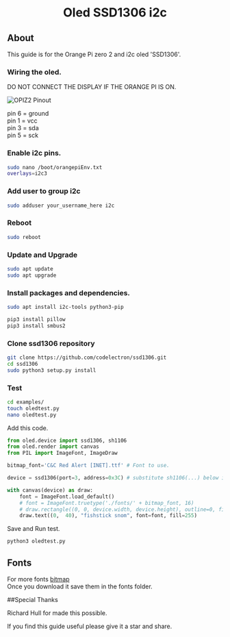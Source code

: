 <h1 align='center'>Oled SSD1306 i2c</h1>

## About

This guide is for the Orange Pi zero 2 and i2c oled 'SSD1306'.

### Wiring the oled.

DO NOT CONNECT THE DISPLAY IF THE ORANGE PI IS ON.

![OPIZ2 Pinout]('../assets/opiz2pinout.png')

pin 6 = ground  
pin 1 = vcc  
pin 3 = sda  
pin 5 = sck  

### Enable i2c pins.

```bash
sudo nano /boot/orangepiEnv.txt
overlays=i2c3
```

### Add user to group i2c

```bash
sudo adduser your_username_here i2c
```

### Reboot

```bash
sudo reboot
```

### Update and Upgrade

```bash
sudo apt update
sudo apt upgrade
```

### Install packages and dependencies.

```bash
sudo apt install i2c-tools python3-pip
```

```bash
pip3 install pillow
pip3 install smbus2
```

### Clone ssd1306 repository

```bash
git clone https://github.com/codelectron/ssd1306.git
cd ssd1306
sudo python3 setup.py install
```

### Test

```bash
cd examples/
touch oledtest.py
nano oledtest.py
```

Add this code.

```python
from oled.device import ssd1306, sh1106
from oled.render import canvas
from PIL import ImageFont, ImageDraw

bitmap_font='C&C Red Alert [INET].ttf' # Font to use.

device = ssd1306(port=3, address=0x3C) # substitute sh1106(...) below if using that device

with canvas(device) as draw:
    font = ImageFont.load_default()
    # font = ImageFont.truetype('./fonts/' + bitmap_font, 16)
    # draw.rectangle((0, 0, device.width, device.height), outline=0, fill=0)
    draw.text((0,  40), "fishstick snom", font=font, fill=255)
```

Save and Run test.  

```bash
python3 oledtest.py
```

## Fonts

For more fonts [bitmap]('http://www.dafont.com/bitmap.php')   
Once you download it save them in the fonts folder.

##Special Thanks

Richard Hull for made this possible.

If you find this guide useful please give it a star and share.
